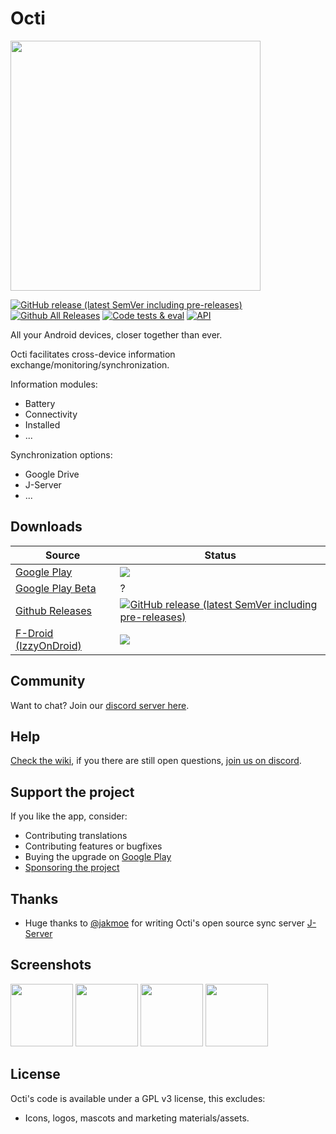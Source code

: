 # Octi

<img src="https://github.com/d4rken-org/octi/raw/main/fastlane/metadata/android/en-US/images/featureGraphic.jpg" width="400">

[![GitHub release (latest SemVer including pre-releases)](https://img.shields.io/github/v/release/d4rken-org/octi?include_prereleases)](https://github.com/d4rken-org/octi/releases/latest)
[![Github All Releases](https://img.shields.io/github/downloads/d4rken-org/octi/total.svg)]()
[![Code tests & eval](https://github.com/d4rken-org/octi/actions/workflows/code-checks.yml/badge.svg)](https://github.com/d4rken-org/octi/actions/workflows/code-checks.yml)
[![API](https://img.shields.io/badge/API-23%2B-brightgreen.svg?style=flat)](https://android-arsenal.com/api?level=23)

All your Android devices, closer together than ever.

Octi facilitates cross-device information exchange/monitoring/synchronization.

Information modules:

* Battery
* Connectivity
* Installed
* ...

Synchronization options:

* Google Drive
* J-Server
* ...

## Downloads

| Source                                                                      | Status                                                                                                                                                                                                                                                   |
|-----------------------------------------------------------------------------|----------------------------------------------------------------------------------------------------------------------------------------------------------------------------------------------------------------------------------------------------------|
| [Google Play](https://play.google.com/store/apps/details?id=eu.darken.octi) | [![](https://img.shields.io/endpoint?color=green&logo=google-play&logoColor=green&url=https%3A%2F%2Fplayshields.herokuapp.com%2Fplay%3Fi%3Deu.darken.octi%26l%3DAndroid%26m%3D%24version)](https://play.google.com/store/apps/details?id=eu.darken.octi) |
| [Google Play Beta](https://play.google.com/apps/testing/eu.darken.octi)     | ?                                                                                                                                                                                                                                                        |
| [Github Releases](https://github.com/d4rken-org/octi/release)               | [![GitHub release (latest SemVer including pre-releases)](https://img.shields.io/github/v/release/d4rken-org/octi?include_prereleases&label=GitHub)](https://github.com/d4rken-org/octi/releases/latest)                                                 |
| [F-Droid (IzzyOnDroid)](https://apt.izzysoft.de/packages/eu.darken.octi/)   | [![](https://img.shields.io/endpoint?url=https://apt.izzysoft.de/fdroid/api/v1/shield/eu.darken.octi)](https://apt.izzysoft.de/packages/eu.darken.octi/)                                                                                                 |

## Community

Want to chat? Join our [discord server here](https://discord.gg/s7V4C6zuVy).

## Help

[Check the wiki](https://github.com/d4rken-org/octi/wiki), if you there are still open
questions, [join us on discord](https://discord.gg/s7V4C6zuVy).

## Support the project

If you like the app, consider:

* Contributing translations
* Contributing features or bugfixes
* Buying the upgrade on [Google Play](https://play.google.com/store/apps/details?id=eu.darken.octi)
* [Sponsoring the project](https://github.com/sponsors/d4rken)

## Thanks

* Huge thanks to [@jakmoe](https://github.com/jakmoe) for writing Octi's open source sync
  server [J-Server](https://github.com/jakob-moeller-cloud/octi-sync-server)

## Screenshots

<img src="https://github.com/d4rken-org/octi/raw/main/fastlane/metadata/android/en-US/images/phoneScreenshots/screenshot1.png" width="100"> <img src="https://github.com/d4rken-org/octi/raw/main/fastlane/metadata/android/en-US/images/phoneScreenshots/screenshot2.png" width="100"> <img src="https://github.com/d4rken-org/octi/raw/main/fastlane/metadata/android/en-US/images/phoneScreenshots/screenshot3.png" width="100"> <img src="https://github.com/d4rken-org/octi/raw/main/fastlane/metadata/android/en-US/images/phoneScreenshots/screenshot4.png" width="100"> 

## License

Octi's code is available under a GPL v3 license, this excludes:

* Icons, logos, mascots and marketing materials/assets.

